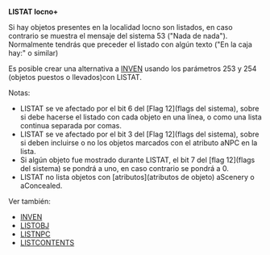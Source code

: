 **LISTAT locno+**

Si hay objetos presentes en la localidad locno son listados, en caso contrario se muestra el mensaje del sistema 53 ("Nada de nada"). Normalmente tendrás que preceder el listado con algún texto ("En la caja hay:" o similar)

Es posible crear una alternativa a [INVEN](INVEN_ES) usando los parámetros 253 y 254 (objetos puestos o llevados)con LISTAT.

Notas:

- LISTAT se ve afectado por el bit 6 del [Flag 12](flags del sistema), sobre si debe hacerse el listado con cada objeto en una línea, o como una lista continua separada por comas.
- LISTAT se ve afectado por el bit 3 del [Flag 12](flags del sistema), sobre si deben incluirse o no los objetos marcados con el atributo aNPC en la lista.
- Si algún objeto fue mostrado durante LISTAT, el bit 7 del [flag 12](flags del sistema) se pondrá a uno, en caso contrario se pondrá a 0.
- LISTAT no lista objetos con [atributos](atributos de objeto) aScenery o aConcealed. 

Ver también:


* [INVEN](INVEN_ES)
* [LISTOBJ](LISTOBJ_ES)
* [LISTNPC](LISTNPC_S)
* [LISTCONTENTS](LISTCONTENTS_ES)